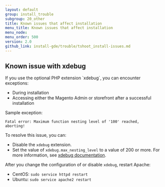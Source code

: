 ```yaml
---
layout: default
group: install_trouble
subgroup: 20_other
title: Known issues that affect installation
menu_title: Known issues that affect installation
menu_node: 
menu_order: 500
version: 2.0
github_link: install-gde/trouble/tshoot_install-issues.md
---
```


<h2 id="known-devbeta-xdebug">Known issue with xdebug</h2>
If you use the optional PHP extension `xdebug`, you can encounter exceptions:

*   During installation 
*   Accessing either the Magento Admin or storefront after a successful installation 

Sample exception:

    Fatal error: Maximum function nesting level of '100' reached, aborting!

To resolve this issue, you can:

*   Disable the `xdebug` extension.
*   Set the value of `xdebug.max_nesting_level` to a value of 200 or more. For more information, see <a href="http://xdebug.org/docs/basic#max_nesting_level" target="_blank">xdebug documentation</a>.

After you change the configuration of or disable `xdebug`, restart Apache:

*   CentOS: `sudo service httpd restart`
*   Ubuntu: `sudo service apache2 restart`
